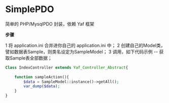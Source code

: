 # SimplePDO

简单的 PHP/MysqlPDO 封装，依赖 Yaf 框架

**步骤**

1 将 application.ini 合并进你自己的 application.ini 中；
2 创建自己的Model类，譬如数据表Sample，则类名设定为SampleModel；
3 调用，如下代码示例 -- 获取Sample表全部数据；

```php
Class IndexController extends Yaf_Controller_Abstract{
	
	function sampleAction(){
		$data = SampleModel::instance()->getAll();
		var_dump($data);
	}
}
```